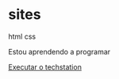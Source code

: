 # sites
 html css


Estou aprendendo a programar

<a href="https://shwn1.github.io/HTML/sites/TechStation/html/index.html">Executar o techstation</a>
